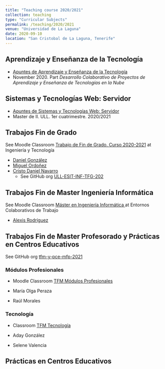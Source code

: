 ```yaml
---
title: "Teaching course 2020/2021"
collection: teaching
type: "Curricular Subjects"
permalink: /teaching/2020/2021
venue: "Universidad de La Laguna"
date: 2020-09-10
location: "San Cristobal de La Laguna, Tenerife"
---
```



## Aprendizaje y Enseñanza de la Tecnología

* [Apuntes de Aprendizaje y Enseñanza de la Tecnología](https://ull-mfp-aet-2021.github.io/introduccion/)
* November 2020. Part *Desarrollo Colaborativo de Proyectos de Aprendizaje y Enseñanza de Tecnologías en la Nube*

## Sistemas y Tecnologías Web: Servidor

* [Apuntes de Sistemas y Tecnologías Web: Servidor](https://ull-mii-sytws-1920.github.io/index.html)
* Master de II. ULL. 1er cuatrimestre. 2020/2021

## Trabajos Fin de Grado

See Moodle Classroom [Trabajo de Fin de Grado. Curso 2020-2021](https://campusingenieriaytecnologia.ull.es/course/view.php?id=2020090071) at Ingeniería y Tecnología

* [Daniel González](https://github.com/ULL-prodef)
* [Miguel Ordoñez](https://github.com/ULL-prodef)
* [Cristo Daniel Navarro](https://github.com/GeneticsJS)
  - See GitHub org [ULL-ESIT-INF-TFG-202](https://github.com/ULL-ESIT-INF-TFG-2021)

## Trabajos Fin de Master Ingeniería Informática


See Moodle Classroom [Máster en Ingeniería Informática
](https://campusvirtual.ull.es/entornos/course/view.php?id=600&section=1) at Entornos Colaborativos de Trabajo

* [Alexis Rodríguez](https://github.com/PAL-ULL)

## Trabajos Fin de Master Profesorado y Prácticas en Centros Educativos

See GitHub org [tfm-y-pce-mfp-2021](https://github.com/tfm-y-pce-mfp-2021)

### Módulos Profesionales

* Moodle Classroom [TFM Módulos Profesionales](https://campusdoctoradoyposgrado.ull.es/course/view.php?id=2020110650)

* María Olga Peraza
* Raúl Morales

### Tecnología

* Classroom [TFM Tecnología](https://campusdoctoradoyposgrado.ull.es/course/view.php?id=2020110655)

* Aday González
* Selene Valencia

## Prácticas en Centros Educativos
